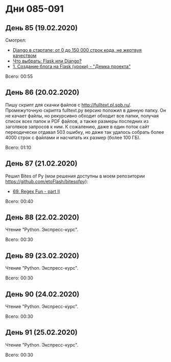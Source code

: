# Дни 085-091

## День 85 (19.02.2020)

Смотрел:
* [Django в стартапе: от 0 до 150 000 строк кода, не жертвуя качеством](https://youtu.be/ANrmiJrnkew)
* [Что выбрать: Flask или Django?](https://youtu.be/e-z7VHTIVYw)
* [1. Cоздание блога на Flask (уроки) - "Демка проекта"](https://youtu.be/Y_oyx36AdV0)

Всего: 00:55

## День 86 (20.02.2020)

Пишу скрипт для скачки файлов с http://fulltext.pl.spb.ru/. Промежуточную скрипта fulltext.py версию положил в данную папку. Он не качает файлы, но рекурсивно обходит обходит все папки, получая список всех папок и PDF файлов, а также размеры последних из заголвков запросов к ним. К сожалению, даже в один поток сайт переодически отдавал 503 ошибку, но даже так удалось собрать более 4000 строк с файлами и насчитать их размер (более 100 ГБ).

Всего: 01:10

## День 87 (21.02.2020)

Решил Bites of Py (мои решения доступны в моем репозитории https://github.com/etoFlash/bitesofpy):

* [69. Regex Fun - part II ](https://codechalleng.es/bites/69/)

Всего: 00:40

## День 88 (22.02.2020)

Чтение "Python. Экспресс-курс".

Всего: 00:30

## День 89 (23.02.2020)

Чтение "Python. Экспресс-курс".

Всего: 00:30

## День 90 (24.02.2020)

Чтение "Python. Экспресс-курс".

Всего: 00:30

## День 91 (25.02.2020)

Чтение "Python. Экспресс-курс".

Всего: 00:30
